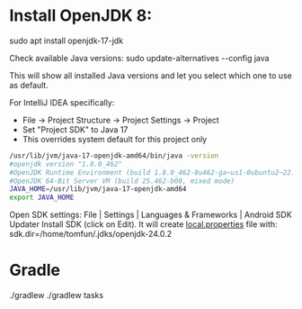 # Install OpenJDK 8:
sudo apt install openjdk-17-jdk

Check available Java versions:
sudo update-alternatives --config java

This will show all installed Java versions and let you select which one to use as default.

For IntelliJ IDEA specifically:
- File → Project Structure → Project Settings → Project
- Set "Project SDK" to Java 17
- This overrides system default for this project only

```bash
/usr/lib/jvm/java-17-openjdk-amd64/bin/java -version
#openjdk version "1.8.0_462"
#OpenJDK Runtime Environment (build 1.8.0_462-8u462-ga~us1-0ubuntu2~22.04.2-b08)
#OpenJDK 64-Bit Server VM (build 25.462-b08, mixed mode)
JAVA_HOME=/usr/lib/jvm/java-17-openjdk-amd64
export JAVA_HOME
```

Open SDK settings:
File | Settings | Languages & Frameworks | Android SDK Updater
Install SDK (click on Edit). It will create [local.properties](local.properties) file with:
sdk.dir=/home/tomfun/.jdks/openjdk-24.0.2

# Gradle

./gradlew
./gradlew tasks